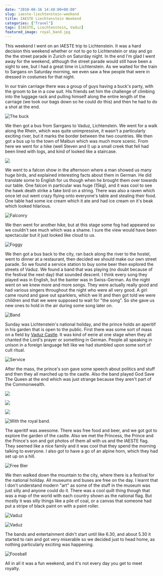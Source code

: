 ```yaml
---
date: "2010-08-16 14:48:00+00:00"
slug: iaeste-liechtenstein-weekend
title: IAESTE Liechtenstein Weekend
categories: ["Travel"]
tags: [IAESTE, Liechtenstein, Vaduz]
featured_image: royal_band.jpg
---
```



This weekend I went on an IAESTE trip to Lichtenstein. It was a hard decision this weekend whether or not to go to Lichtenstein or stay and go the the street parade in Zurich on Saturday night. In the end I'm glad I went away for the weekend, although the street parade would still have been a sight to see, but I had a great time in Lichtenstein. As we waited for the train to Sargans on Saturday morning, we even saw a few people that were in dressed in costumes for that night.

In our train carriage there was a group of guys having a buck's party, with the groom to be in a cow suit. His friends set him the challenge of climbing into the luggage rack and pulling himself along the entire length of the carriage (we took our bags down so he could do this) and then he had to do a shot at the end.

![](buck.jpg "The buck")

We then got a bus from Sarrgans to Vaduz, Lichtenstein. We went for a walk along the Rhein, which was quite unimpressive, it wasn't a particularly exciting river, but it marks the border between the two countries. We then got a bus up to the town of Malbun which was much more scenic. From here we went for a hike (well Steven and I) up a small creek that fell had been lined with logs, and kind of looked like a staircase.

![](P1030302.jpg "")

We went to a falcon show in the afternoon where a man showed us many huge birds, and explained interesting facts about them in German. He did translate some to English for us though when he brought them over towards our table. One falcon in particular was huge (15kg), and it was cool to see the hawk death strike a fake bird on a string. There was also a raven which once let out went crazy flying onto everyone's table and stealing their food. One table had some ice cream which it ate and had ice cream on it's beak which looked hilarious.

![](IMG_4813_corr.jpg "Falconry")

We then went for another hike, but at this stage some fog had appeared so we couldn't see much which was a shame. I sure the view would have been spectacular but it just looked like cloud to us.

![](IMG_5001_corr.jpg "Foggy")

We then got a bus back to the city, ran back along the river to the hostel, went to dinner at a restaurant, then decided we should make our own street parade. So we found a service station to buy some beer then explored the streets of Vaduz. We found a band that was playing (no doubt because of the festival the next day) that sounded descent. I think every song they played was in English, but the banter was in Swiss-German. As the night went on we knew more and more songs. They were actually really good and had various singers throughout the night who were all very good. A girl came round and gave out sparklers, which we lit and then got told we were children and that we were supposed to wait for "the song". So she gave us new ones to hold in the air during some song later on.

![](P1030322.jpg "Band")

Sunday was Lichtenstein's national holiday, and the prince holds an aperitif in his garden that is open to the public. First there was some sort of mass on a field by [Vaduz Castle](http://en.wikipedia.org/wiki/Vaduz_Castle). It was kind of eerie at one stage when they all chanted the Lord's prayer or something in German. People all speaking in unison in a foreign language felt like we had stumbled upon some sort of cult ritual.

![](P1030343.jpg "Service")

After the mass, the prince's son gave some speech about politics and stuff and then they all marched up to the castle. Also the band played God Save The Queen at the end which was just strange because they aren't part of the Commonwealth.

![](castle.jpg "")

![](garden.jpg "")

![](royals.jpg "")

![With the royal band.](royal_band.jpg)

The aperitif was awesome. There was free food and beer, and we got got to explore the garden of the castle. Also we met the Princess, the Prince and the Prince's son and got photos of them all with us and the IAESTE flag. They seemed like a nice family and it was cool that they spend the morning talking to everyone. I also got to have a go of an alpine horn, which they had set up on a hill.

![](P1030359.jpg "Free Bier")

We then walked down the mountain to the city, where there is a festival for the national holiday. All museums and buses are free on the day. I learnt that I don't understand modern "art" as some of the stuff in the museum was just silly and anyone could do it. There was a cool quilt thing though that was a map of the world with each country shown as the national flag. But mostly it was silly things like a pile of coal, or a canvas that someone had put a stripe of black paint on with a paint roller.

![](IMG_5076_corr.jpg "Vaduz")

![](IMG_4785_corr.jpg "Vaduz")

The bands and entertainment didn't start until like 6.30, and about 5.30 it started to rain and got very miserable so we decided just to head home, as nothing particularly exciting was happening.

![](P1030387.jpg "Foosball")

All in all it was a fun weekend, and it's not every day you get to meet royalty.
